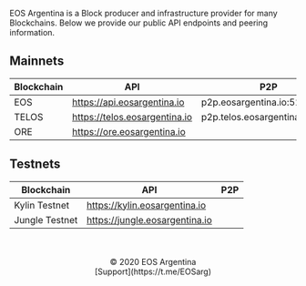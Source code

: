 EOS Argentina is a Block producer and infrastructure provider for many Blockchains. Below we provide our public API endpoints and peering information. 

## Mainnets 

| Blockchain  	| API  	|  P2P 	|
|---	|---	|---	|
|   EOS	|   https://api.eosargentina.io	|  p2p.eosargentina.io:5222 	|
| TELOS | https://telos.eosargentina.io | p2p.telos.eosargentina.io:9876 |
| ORE | https://ore.eosargentina.io | 


## Testnets

| Blockchain  	| API  	|  P2P 	|
|---	|---	|---	|
|   Kylin Testnet	|  https://kylin.eosargentina.io	 	|   	|
|   Jungle Testnet	|  https://jungle.eosargentina.io	 	|   	|


<br>
<br>


<center>© 2020 EOS Argentina</center>

<center>[Support](https://t.me/EOSarg)</center>
